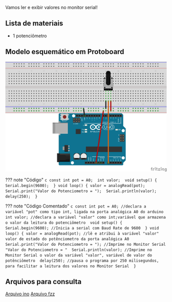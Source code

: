 Vamos ler e exibir valores no monitor serial!

## Lista de materiais

 - 1 potenciômetro

## Modelo esquemático em Protoboard

![Modelo esquemático][proj8png]


??? note "Código"
    ```c
    const int pot = A0; 
    int valor; 
    void setup() {
      Serial.begin(9600); 
    }
    void loop() {
      valor = analogRead(pot); 
      Serial.print("Valor do Potenciometro = "); 
      Serial.println(valor); 
      delay(250); 
    }
    ```

??? note "Código Comentado"
    ```c
    const int pot = A0; //declara a variável "pot" como tipo int, ligada na porta analógica A0 do arduino 
    int valor; //declara a variável "valor" como int;variável que armazena o valor da leitura do potenciômetro 
    void setup() {
      Serial.begin(9600); //Inicia a serial com Baud Rate de 9600 
    }
    void loop() {
      valor = analogRead(pot); //lê e atribui à variável "valor" valor de estado do potênciometro da porta analógica A0 
      Serial.print("Valor do Potenciometro = "); //Imprime no Monitor Serial "Valor do Potenciometro = " 
      Serial.println(valor); //Imprime no Monitor Serial o valor da variável "valor", variável de valor do potênciômetro 
      delay(250); //pausa o programa por 250 milisegundos, para facilitar a leitura dos valores no Monitor Serial 
    }
    ```

## Arquivos para consulta

[Arquivo ino][proj8ino]
[Arquivo fzz][proj8fzz]




[proj8png]: ../img/proj/proj8.png
[proj8ino]: ../arq/proj8.ino
[proj8fzz]: ../arq/proj8.fzz